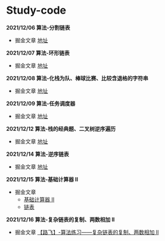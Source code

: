 # Study-code

**2021/12/06 算法-分割链表**
  - 掘金文章 [地址](https://juejin.cn/post/7038631690540957733)

**2021/12/07 算法-环形链表**
  - 掘金文章 [地址](https://juejin.cn/post/7038976115314016293)
  
**2021/12/08 算法-化栈为队、棒球比赛、比较含退格的字符串**
  - 掘金文章 [地址](https://juejin.cn/post/7039371448992923656/)

**2021/12/09 算法-任务调度器**
  - 掘金文章 [地址](https://juejin.cn/post/7039744043168825357/)

**2021/12/12 算法-栈的经典题、二叉树逆序遍历**
  - 掘金文章 [地址](https://juejin.cn/post/7040822962999541768/)

**2021/12/14 算法-逆序链表**
  - 掘金文章 [地址](https://juejin.cn/post/7041552498280103950/)

**2021/12/15 算法-基础计算器 II**
  - 掘金文章 
    - [基础计算器 II](https://juejin.cn/post/7041835545734938655)
    - [链表](https://juejin.cn/post/7041977575748567077/)

**2021/12/16 算法-复杂链表的复制、两数相加 II**
  - 掘金文章  [【路飞】-算法练习——复杂链表的复制、两数相加 II](https://juejin.cn/post/7042345738453385223/)